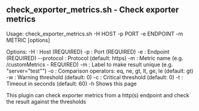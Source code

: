 ## check_exporter_metrics.sh - Check exporter metrics

Usage: check_exporter_metrics.sh -H HOST -p PORT -e ENDPOINT -m METRIC [options]

Options:
  -H  <string> : Host (REQUIRED)
  -p  <number> : Port (REQUIRED)
  -e  <string> : Endpoint (REQUIRED)
  --protocol <string> : Protocol (default: https)
  -m  <string> : Metric name (e.g. /customMetrics - REQUIRED)
  -m  <string> : Label to make result unique (e.g. "server=\"test\"")
  -o  <string> : Comparison operators: eq, ne, gt, lt, ge, le (default: gt)
  -w  <number> : Warning threshold (default: 0)
  -c  <number> : Critical threshold (default: 0)
  -t  <number> : Timeout in seconds (default: 60)
  -h  Shows this page


This plugin can check exporter metrics from a http(s) endpoint
and check the result against the thresholds
